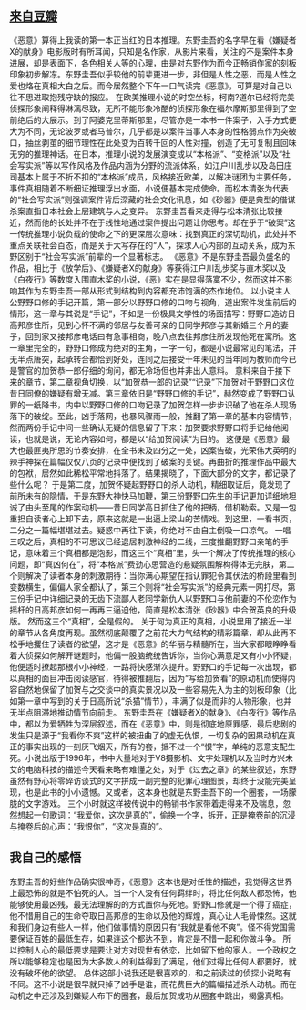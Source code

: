 ## [来自豆瓣](https://book.douban.com/review/2911341/) ##
《恶意》算得上我读的第一本正当红的日本推理。东野圭吾的名字早在看《嫌疑者X的献身》电影版时有所耳闻，只知是名作家，从影片来看，关注的不是案件本身进展，却是表面下，各色相关人等的心理，由是对东野作为而今正畅销作家的刻板印象初步解冻。东野圭吾似乎较他的前辈更进一步，非但是人性之恶，而是人性之爱也烙在真相大白之后。而今居然整个下午一口气读完《恶意》，可算是对自己以往不思进取抱残守缺的报应。
 在欧美推理小说的时空坐标，柯南?道尔已经将完美侦探形象阐释得淋漓尽致，无所不能形象冷酷的侦探形象在福尔摩斯那里得到了空前绝后的大展示。到了阿婆克里蒂斯那里，尽管亦是一本书一件案子，入手方式便大为不同，无论波罗或者马普尔，几乎都是以案件当事人本身的性格弱点作为突破口，抽丝剥茧的细节理性在此处变为百转千回的人性对撞，创造了无可复制且回味无穷的推理神话。在日本，推理小说的发展演变成以“本格派”、“变格派”以及“社会写实派”等以写作风格及作品内涵为分野的流派体系，如江户川乱步以及岛田庄司基本上属于不折不扣的“本格派”成员，风格接近欧美，以解决谜团为主要任务，事件真相随着不断细证推理浮出水面，小说便基本完成使命。而松本清张为代表的“社会写实派”则强调案件背后深藏的社会文化讯息，如《砂器》便是典型的借谋杀案直指日本社会上层建筑与人之变异。
东野圭吾看来走得与松本清张比较接近，然而他的长处并不在于线性地通过案件提出问题让你思考。却在乎于“破案”这一传统推理小说负载的使命之下的更深层次意味：找到真正的深切动机，此处并不重点关联社会百态，而是关于大写存在的“人”，探求人心内部的互动关系，成为东野区别于“社会写实派”前辈的一个显著标志。
《恶意》不是东野圭吾最负盛名的作品，相比于《放学后》、《嫌疑者X的献身》等获得江户川乱步奖与直木奖以及《白夜行》等数度入围直木奖的小说，《恶》实在是显得落寞不少，然而这并不影响其作为东野圭吾一部从形式到结构到内容都充沛饱满的杰作地位。
以小说主人公野野口修的手记开篇，第一部分以野野口修的口吻与视角，道出案件发生前后的情形，这一章与其说是“手记”，不如是一份极具文学性的场面描写：野野口造访日高邦彦住所，见到心怀不满的邻居与友善可亲的旧同学邦彦与其新婚三个月的妻子，回到家又接邦彦电话曰有急事相商，晚八点去往邦彦住所发现他死在寓所。这一章里完全的，野野口修成为绝对的主角，一字一句，都是小说最常见的笔法，并无半点唐突，起承转合都恰到好处，连同之后接受十年未见的当年同为教师而今已是警官的加贺恭一郎仔细的询问，都无冷场但也并非出人意料。
意料来自于接下来的章节，第二章视角切换，以“加贺恭一郎的记录”“记录”下加贺对于野野口这位昔日同僚的嫌疑有增无减。第三章依旧是“野野口修的手记”，赫然变成了野野口认罪的一纸降书，内中以野野口修的口吻记录了加贺怎样一步步识破了他在杀人现场落下的破绽。至此，凶手落网，也暴风骤雨一般，推翻了第一章的基本内容情节，然而两份手记中间一些确认无疑的信息留了下来：加贺要求野野口将手记给他阅读，也就是说，无论内容如何，都是以“给加贺阅读”为目的。
这便是《恶意》最大也最匪夷所思的节奏安排，在全书未及四分之一处，凶案告破，光荣伟大英明的辣手神探在篇幅仅仅八页的记录中便找到了破案的关键。再曲折的推理作品中最大的包袱，居然如此稀松平常地抖落了。结果揭晓了，下面大部分的文字，都记录了些什么呢？
于是第二度，加贺怀疑起野野口的杀人动机，精细取证后，竟发现了前所未有的隐情，于是东野大神快马加鞭，第三份野野口先生的手记更加详细地坦诚了由头至尾的作案动机——昔日同学高日抓住了他的把柄，借机勒索。又是一包重担自读者心上卸下去，原来这就是一出逼上梁山的苦情戏。到这里，一看书页，二分之一篇幅堪堪过去。疑惑中再往下读，你绝对不由自主倒吸一口凉气。
一唱三叹之后，真相的不可思议已经退居刺激神经的二线，三度推翻野野口亲笔的手记，意味着三个真相都是泡影，而这三个“真相”里，头一个解决了传统推理的核心问题，即“真凶何在”，将“本格派”费劲心思营造的悬疑氛围解构得体无完肤，第二个则解决了读者本身的刺激期待：当你满心期望在指认罪犯令其伏法的桥段里看到变数横生，偏偏人家全都认了，第三个则将“社会写实派”的经典元素一网打尽，第三份手记中详细记录的无齿下流鄙人老同学新仇人以野野口与他前妻的不伦恋作为摇杆的日高邦彦如何一再再三逼迫他，简直是松本清张《砂器》中合贺英良的升级版。
然而这三个“真相”，全是假的。
关于何为真正的真相，小说里用了接近一半的章节从各角度再现。虽然彻底颠覆了之前花大力气结构的精彩篇章，却从此再不松手地攫住了读者的欲望，这才是《恶意》的华丽与精髓所在，当大家都眼睁睁看着大侦探如何解开谜题时，他偏一股脑统统告诉你，当你心满意足又有小小怀疑，他便适时撩起那根小小神经，一路将快感渐次提升。野野口的手记每一次出现，都以真相的面目冲击阅读感官，待得被推翻后，因为“写给加贺看”的原动机而使得内容自然地保留了加贺与之交谈中的真实景况以及一些容易先入为主的刻板印象（比如第一章中写到的关于日高所说“杀猫”情节），丰满了似是而非的人物形象，也并无半点阻滞地推动情节向前走。
东野圭吾在《嫌疑者X的献身》、《白夜行》等作品中，都以为爱牺牲为深层叙述，而在《恶意》中，则是彻底地原罪感，最后悲剧的发生只是源于“我看你不爽”这样的被扭曲了的虚无仇恨，一切复杂的因果动机在真正的事实出现的一刻灰飞烟灭，所有的套，抵不过一个“恨”字，单纯的恶意支配生死。小说出版于1996年，书中大量地对于V8摄影机、文字处理机以及当时方兴未艾的电脑科技的描述今天看来略有难懂之处，对于《过去之章》的某些叙述，东野虽然有野心将零碎访谈式的文字拼成一副完整的犯罪心理图景，却终于没能完美呈现，也是此书的小小遗憾。又或者，这本身也就是东野圭吾下的一个圈套，一场朦胧的文字游戏。
三个小时就这样被传说中的畅销书作家带着走得来不及喘息，忽然想起一句歌词：“我爱你，这次是真的”，偷换一个字，拆开，正是掩卷前的沉浸与掩卷后的心声：“我恨你”，“这次是真的”。

## 我自己的感悟 ##
东野圭吾的好些作品确实很神奇，《恶意》这本也是对任性的描述，我觉得这世界上最恐怖的就是不怕死的人。当一个人没有任何羁绊时，将比任何敌人都恐怖，他能够使用最凶残，最无法理解的的方式置你与死地。野野口修就是一个得了癌症，他不惜用自己的生命夺取日高邦彦的生命以及他的辉煌，真心让人毛骨悚然。这就和我们身边有些人一样，他们做事情的原因只有“我就是看他不爽”。怪不得党国需要保证百姓的最低生存，如果连这个都达不到，肯定是不惜一起和你做斗争。
所以控制人心的最低要求是要让对方对现世有依恋，比如留下他的家人。一个政权之所以能够稳定也是因为大多数人的利益得到了满足，他们过得比任何人都要好，就没有破坏他的欲望。
总体这部小说我还是很喜欢的，和之前读过的侦探小说略有不同。这不小说是很早就只掉了凶手是谁，而花费巨大的篇幅描述杀人动机。而在动机之中还涉及到嫌疑人布下的圈套，最后加贺成功从圈套中跳出，揭露真相。
